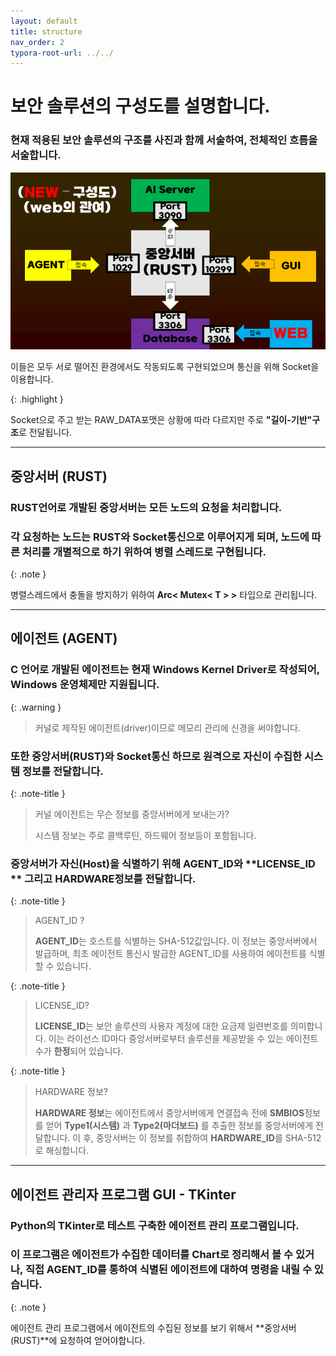```yaml
---
layout: default
title: structure
nav_order: 2
typora-root-url: ../../
---
```


# 보안 솔루션의 구성도를 설명합니다.

### 현재 적용된 보안 솔루션의 구조를 사진과 함께 서술하여, 전체적인 흐름을 서술합니다.

![img](/img/struct_img.png)



이들은 모두 서로 떨어진 환경에서도 작동되도록 구현되었으며 통신을 위해 Socket을 이용합니다.



{: .highlight }

Socket으로 주고 받는 RAW_DATA포맷은 상황에 따라 다르지만 주로  **"길이-기반"구조**로 전달됩니다. 

---



## 중앙서버 (RUST)



### RUST언어로 개발된 중앙서버는 모든 노드의 요청을 처리합니다. 



### 각 요청하는 노드는 RUST와 **Socket**통신으로 이루어지게 되며, 노드에 따른 처리를 개별적으로 하기 위하여 **병렬 스레드**로 구현됩니다. 



{: .note }

병렬스레드에서 충돌을 방지하기 위하여 **Arc< Mutex< T > >** 타입으로 관리됩니다. 



---



## 에이전트 (AGENT)



### C 언어로 개발된 에이전트는 현재 **Windows Kernel Driver**로 작성되어, Windows 운영체제만 지원됩니다. 





{: .warning }

> 커널로 제작된 에이전트(driver)이므로 메모리 관리에 신경을 써야합니다.





### 또한 중앙서버(RUST)와 Socket통신 하므로 원격으로 자신이 수집한 시스템 정보를 전달합니다.



{: .note-title }

>커널 에이전트는 무슨 정보를 중앙서버에게 보내는가?
>
>
>
>시스템 정보는 주로 콜백루틴, 하드웨어 정보등이 포함됩니다.



### 중앙서버가 자신(Host)을 식별하기 위해 **AGENT_ID**와 **LICENSE_ID ** 그리고 **HARDWARE**정보를 전달합니다.



{: .note-title }

>AGENT_ID ?
>
>
>
>**AGENT_ID**는 호스트를 식별하는 SHA-512값입니다. 이 정보는 중앙서버에서 발급하며, 최초 에이전트 통신시 발급한 AGENT_ID를 사용하여 에이전트를 식별할 수 있습니다.



{: .note-title }

>LICENSE_ID?
>
>
>
>**LICENSE_ID**는 보안 솔루션의 사용자 계정에 대한 요금제 일련번호를 의미합니다. 이는 라이선스 ID마다 중앙서버로부터 솔루션을 제공받을 수 있는 에이전트 수가 **한정**되어 있습니다. 



{: .note-title }

>HARDWARE 정보?
>
>
>
>**HARDWARE 정보**는 에이전트에서 중앙서버에게 연결접속 전에 **SMBIOS**정보를 얻어 **Type1(시스템)** 과 **Type2(마더보드)** 를 추출한 정보를 중앙서버에게 전달합니다. 이 후, 중앙서버는 이 정보를 취합하여 **HARDWARE_ID**를 SHA-512로 해싱합니다.



---





## 에이전트 관리자 프로그램 GUI - TKinter



### Python의 TKinter로 테스트 구축한 **에이전트 관리 프로그램**입니다. 



### 이 프로그램은 에이전트가 수집한 데이터를 Chart로 정리해서 볼 수 있거나, 직접 AGENT_ID를 통하여 식별된 에이전트에 대하여 명령을 내릴 수 있습니다.



{: .note }

에이전트 관리 프로그램에서 에이전트의 수집된 정보를 보기 위해서 **중앙서버(RUST)**에 요청하여 얻어야합니다. 